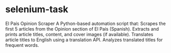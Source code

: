 # selenium-task
 El País Opinion Scraper A Python-based automation script that:  Scrapes the first 5 articles from the Opinion section of El País (Spanish).  Extracts and prints article titles, content, and cover images (if available).  Translates article titles to English using a translation API.  Analyzes translated titles for frequent words.  
